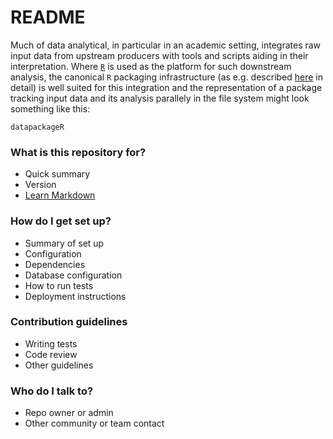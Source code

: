 # README #

Much of data analytical, in particular in an academic setting, integrates raw
input data from upstream producers with tools and scripts aiding in their
interpretation. Where [`R`](https://r-project.org) is used as the platform for
such downstream analysis, the canonical `R` packaging infrastructure (as e.g.
described [here](https://cran.r-project.org/doc/manuals/r-release/R-exts.html)
in detail) is well suited for this integration and the representation of a
package tracking input data and its analysis parallely in the file system might
look something like this:

`datapackageR`
### What is this repository for? ###

* Quick summary
* Version
* [Learn Markdown](https://bitbucket.org/tutorials/markdowndemo)

### How do I get set up? ###

* Summary of set up
* Configuration
* Dependencies
* Database configuration
* How to run tests
* Deployment instructions

### Contribution guidelines ###

* Writing tests
* Code review
* Other guidelines

### Who do I talk to? ###

* Repo owner or admin
* Other community or team contact